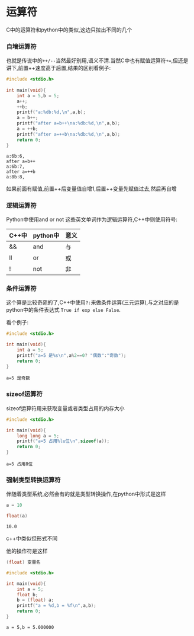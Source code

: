 
# 运算符

C中的运算符和python中的类似,这边只拉出不同的几个

### 自增运算符

也就是传说中的`++/--`当然最好别用,语义不清.当然C中也有赋值运算符`+=`,但还是讲下,前置++速度高于后置,结果的区别看例子:


```c
#include <stdio.h>
     
int main(void){
    int a = 5,b = 5;
    a++;
    ++b;
    printf("a:%db:%d,\n",a,b);
    a = b++;
    printf("after a=b++\na:%db:%d,\n",a,b);
    a = ++b;
    printf("after a=++b\na:%db:%d,\n",a,b);
    return 0;
}
```

    a:6b:6,
    after a=b++
    a:6b:7,
    after a=++b
    a:8b:8,


如果前面有赋值,前置++后变量值自增1,后置++变量先赋值过去,然后再自增

### 逻辑运算符

Python中使用and or not 这些英文单词作为逻辑运算符,C++中则使用符号:

C++中|python中|意义
---|---|---
&&|and|与
ll|or|或
!|not|非

### 条件运算符

这个算是比较奇葩的了,C++中使用`?:`来做条件运算(三元运算),与之对应的是python中的条件表达式 `True if exp else False`.

看个例子:


```c
#include <stdio.h>

int main(void){
    int a = 5;
    printf("a=5 是%s\n",a%2==0? "偶数":"奇数");
    return 0;
}
```

    a=5 是奇数


### sizeof运算符

sizeof运算符用来获取变量或者类型占用的内存大小


```c
#include <stdio.h>

int main(void){
    long long a = 5;
    printf("a=5 占用%lu位\n",sizeof(a));
    return 0;
}
```

    a=5 占用8位


### 强制类型转换运算符

伴随着类型系统,必然会有的就是类型转换操作,在python中形式是这样


```c
a = 10
```


```c
float(a)
```




    10.0



c++中类似但形式不同

他的操作符是这样

```c
(float) 变量名
```


```c
#include <stdio.h>

int main(void){
    int a = 5;
    float b;
    b = (float) a;
    printf("a = %d,b = %f\n",a,b);
    return 0;
}
```

    a = 5,b = 5.000000

